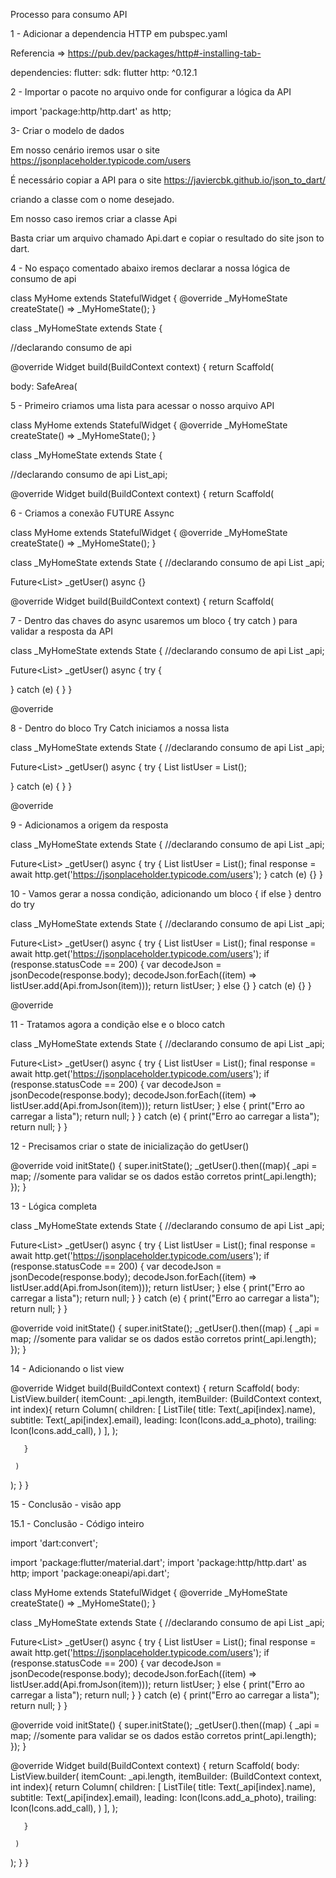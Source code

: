 Processo para consumo API



1 - Adicionar a dependencia HTTP em pubspec.yaml 

 Referencia => https://pub.dev/packages/http#-installing-tab- 


dependencies:
 flutter:
   sdk: flutter
 http: ^0.12.1



2 - Importar o pacote no arquivo onde for configurar a lógica da API


import 'package:http/http.dart' as http;


3- Criar o modelo de dados 

Em nosso cenário iremos usar o site https://jsonplaceholder.typicode.com/users

É necessário copiar a API para o site https://javiercbk.github.io/json_to_dart/

criando a classe com o nome desejado. 

Em nosso caso iremos criar a classe Api

Basta criar um arquivo chamado Api.dart e copiar o resultado do site json to dart. 










4 - No espaço comentado abaixo iremos declarar a nossa lógica de consumo de api 

class MyHome extends StatefulWidget {
 @override
 _MyHomeState createState() => _MyHomeState();
}
 
class _MyHomeState extends State<MyHome> {
 
//declarando consumo de api
 
 
 @override
 Widget build(BuildContext context) {
   return Scaffold(
 
  
   body: SafeArea(


5 - Primeiro criamos uma lista para acessar o nosso arquivo API

class MyHome extends StatefulWidget {
 @override
 _MyHomeState createState() => _MyHomeState();
}
 
class _MyHomeState extends State<MyHome> {
 
//declarando consumo de api
List<Api>_api;
 
 
 @override
 Widget build(BuildContext context) {
   return Scaffold(
 






6 - Criamos a conexão FUTURE Assync 


class MyHome extends StatefulWidget {
 @override
 _MyHomeState createState() => _MyHomeState();
}
 
class _MyHomeState extends State<MyHome> {
//declarando consumo de api
 List<Api> _api;
 
 Future<List<Api>> _getUser() async {}
 
 @override
 Widget build(BuildContext context) {
   return Scaffold(


7 - Dentro das chaves do async usaremos um bloco { try catch ) para validar a resposta da API 

class _MyHomeState extends State<MyHome> {
//declarando consumo de api
 List<Api> _api;
 
 Future<List<Api>> _getUser() async {
   try {
    
   } catch (e) {
   }
 }
 
 @override











8 - Dentro do bloco Try Catch iniciamos a nossa lista

class _MyHomeState extends State<MyHome> {
//declarando consumo de api
 List<Api> _api;
 
 Future<List<Api>> _getUser() async {
   try {
     List<Api> listUser = List();
    
   } catch (e) {
   }
 }
 
 @override
 



9 - Adicionamos a origem da resposta 

class _MyHomeState extends State<MyHome> {
//declarando consumo de api
 List<Api> _api;
 
 Future<List<Api>> _getUser() async {
   try {
     List<Api> listUser = List();
     final response =
         await http.get('https://jsonplaceholder.typicode.com/users');
   } catch (e) {}
 }














10 - Vamos gerar a nossa condição, adicionando um bloco { if else } dentro do try

class _MyHomeState extends State<MyHome> {
//declarando consumo de api
 List<Api> _api;
 
 Future<List<Api>> _getUser() async {
   try {
     List<Api> listUser = List();
     final response =
         await http.get('https://jsonplaceholder.typicode.com/users');
     if (response.statusCode == 200) {
       var decodeJson = jsonDecode(response.body);
       decodeJson.forEach((item) => listUser.add(Api.fromJson(item)));
       return listUser;
     } else {}
   } catch (e) {}
 }
 
 @override


























11 - Tratamos agora a condição else e o bloco catch

class _MyHomeState extends State<MyHome> {
//declarando consumo de api
 List<Api> _api;
 
 Future<List<Api>> _getUser() async {
   try {
     List<Api> listUser = List();
     final response =
         await http.get('https://jsonplaceholder.typicode.com/users');
     if (response.statusCode == 200) {
       var decodeJson = jsonDecode(response.body);
       decodeJson.forEach((item) => listUser.add(Api.fromJson(item)));
       return listUser;
     } else {
       print("Erro ao carregar a lista");
       return null;
     }
   } catch (e) {
     print("Erro ao carregar a lista");
     return null;
   }
 }




12 - Precisamos criar o state de inicialização do getUser()


@override
 void initState() {
   super.initState();
   _getUser().then((map){
     _api = map;
     //somente para validar se os dados estão corretos
     print(_api.length);
   });
 }





13 - Lógica completa 

class _MyHomeState extends State<MyHome> {
//declarando consumo de api
 List<Api> _api;
 
 Future<List<Api>> _getUser() async {
   try {
     List<Api> listUser = List();
     final response =
         await http.get('https://jsonplaceholder.typicode.com/users');
     if (response.statusCode == 200) {
       var decodeJson = jsonDecode(response.body);
       decodeJson.forEach((item) => listUser.add(Api.fromJson(item)));
       return listUser;
     } else {
       print("Erro ao carregar a lista");
       return null;
     }
   } catch (e) {
     print("Erro ao carregar a lista");
     return null;
   }
 }
 
 @override
 void initState() {
   super.initState();
   _getUser().then((map) {
     _api = map;
     //somente para validar se os dados estão corretos
     print(_api.length);
   });
 }
 








14 - Adicionando o list view 

@override
 Widget build(BuildContext context) {
   return Scaffold(
     body: ListView.builder(
       itemCount: _api.length,
       itemBuilder: (BuildContext context,  int index){
         return Column(
           children: <Widget>[
             ListTile(
               title: Text(_api[index].name),
               subtitle: Text(_api[index].email),
               leading: Icon(Icons.add_a_photo),
               trailing: Icon(Icons.add_call),
             )
           ],
         );
        
      
       }
      
     )
   );
 }
}



15 - Conclusão - visão app 



















15.1 - Conclusão - Código inteiro 

import 'dart:convert';
 
import 'package:flutter/material.dart';
import 'package:http/http.dart' as http;
import 'package:oneapi/api.dart';
 
class MyHome extends StatefulWidget {
 @override
 _MyHomeState createState() => _MyHomeState();
}
 
class _MyHomeState extends State<MyHome> {
//declarando consumo de api
 List<Api> _api;
 
 Future<List<Api>> _getUser() async {
   try {
     List<Api> listUser = List();
     final response =
         await http.get('https://jsonplaceholder.typicode.com/users');
     if (response.statusCode == 200) {
       var decodeJson = jsonDecode(response.body);
       decodeJson.forEach((item) => listUser.add(Api.fromJson(item)));
       return listUser;
     } else {
       print("Erro ao carregar a lista");
       return null;
     }
   } catch (e) {
     print("Erro ao carregar a lista");
     return null;
   }
 }
 
 @override
 void initState() {
   super.initState();
   _getUser().then((map) {
     _api = map;
     //somente para validar se os dados estão corretos
     print(_api.length);
   });
 }
 
 @override
 Widget build(BuildContext context) {
   return Scaffold(
     body: ListView.builder(
       itemCount: _api.length,
       itemBuilder: (BuildContext context,  int index){
         return Column(
           children: <Widget>[
             ListTile(
               title: Text(_api[index].name),
               subtitle: Text(_api[index].email),
               leading: Icon(Icons.add_a_photo),
               trailing: Icon(Icons.add_call),
             )
           ],
         );
        
      
       }
      
     )
   );
 }
}
 











